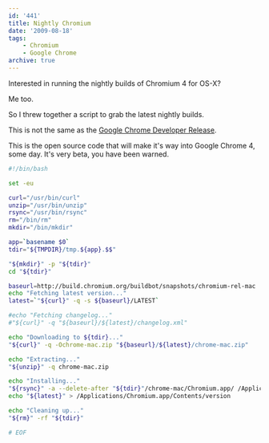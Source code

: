 ```yaml
---
id: '441'
title: Nightly Chromium
date: '2009-08-18'
tags:
    - Chromium
    - Google Chrome
archive: true
---
```


Interested in running the nightly builds of Chromium 4 for OS-X?

Me too.

<!-- more -->

So I threw together a script to grab the latest nightly builds.

This is not the same as the
[Google Chrome Developer Release](http://www.google.com/chrome/intl/en/eula_dev.html?dl=mac).

This is the open source code that will make it's way into Google Chrome 4,
some day. It's very beta, you have been warned.

```bash
#!/bin/bash

set -eu

curl="/usr/bin/curl"
unzip="/usr/bin/unzip"
rsync="/usr/bin/rsync"
rm="/bin/rm"
mkdir="/bin/mkdir"

app=`basename $0`
tdir="${TMPDIR}/tmp.${app}.$$"

"${mkdir}" -p "${tdir}"
cd "${tdir}"

baseurl=http://build.chromium.org/buildbot/snapshots/chromium-rel-mac
echo "Fetching latest version..."
latest=`"${curl}" -q -s ${baseurl}/LATEST`

#echo "Fetching changelog..."
#"${curl}" -q "${baseurl}/${latest}/changelog.xml"

echo "Downloading to ${tdir}..."
"${curl}" -q -Ochrome-mac.zip "${baseurl}/${latest}/chrome-mac.zip"

echo "Extracting..."
"${unzip}" -q chrome-mac.zip

echo "Installing..."
"${rsync}" -a --delete-after "${tdir}"/chrome-mac/Chromium.app/ /Applications/Chromium.app/
echo "${latest}" > /Applications/Chromium.app/Contents/version

echo "Cleaning up..."
"${rm}" -rf "${tdir}"

# EOF
```
